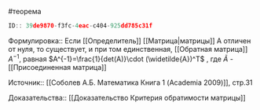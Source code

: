 #теорема

```javascript
ID:: 39de9870-f3fc-4eac-c404-925dd785c31f
```

Формулировка:: 
Если [[Определитель]] [[Матрица|матрицы]] A отличен от нуля, то существует, и при том единственная, [[Обратная матрица]] $A^{-1}$, равная $A^{-1}=\frac{1}{det(A)}\cdot (\widetilde{A})^T$ , 
где $\widetilde{A}$ - [[Присоединенная матрица]]


Источник:: [[Соболев А.Б. Математика Книга 1 (Academia 2009)]], стр.31


Доказательства:: [[Доказательство Критерия обратимости матрицы]]